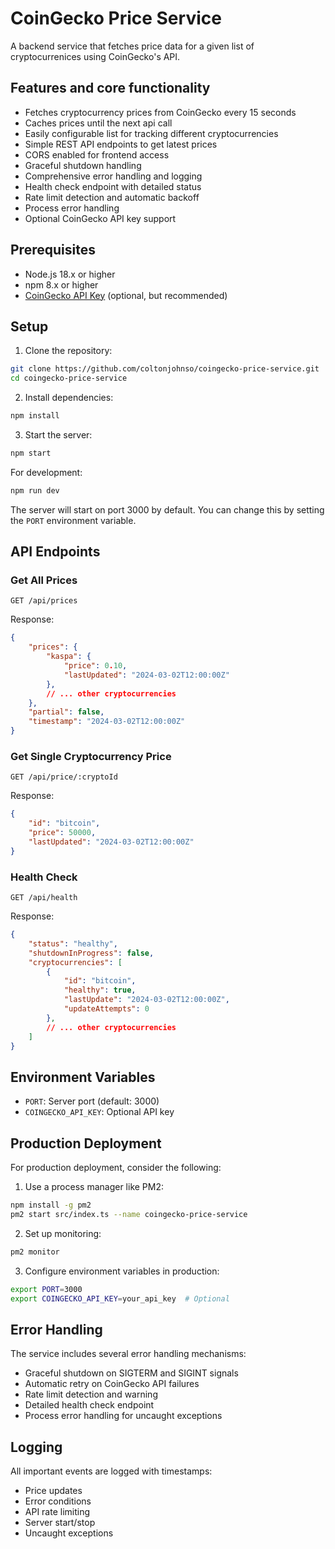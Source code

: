 # CoinGecko Price Service

A backend service that fetches price data for a given list of cryptocurrenices using CoinGecko's API. 

## Features and core functionality
- Fetches cryptocurrency prices from CoinGecko every 15 seconds
- Caches prices until the next api call
- Easily configurable list for tracking different cryptocurrencies
- Simple REST API endpoints to get latest prices
- CORS enabled for frontend access
- Graceful shutdown handling
- Comprehensive error handling and logging
- Health check endpoint with detailed status
- Rate limit detection and automatic backoff
- Process error handling
- Optional CoinGecko API key support

## Prerequisites

- Node.js 18.x or higher
- npm 8.x or higher
- [CoinGecko API Key](https://www.coingecko.com/api/pricing) (optional, but recommended)

## Setup

1. Clone the repository:
```bash
git clone https://github.com/coltonjohnso/coingecko-price-service.git
cd coingecko-price-service
```

2. Install dependencies:
```bash
npm install
```

3. Start the server:
```bash
npm start
```

For development:
```bash
npm run dev
```

The server will start on port 3000 by default. You can change this by setting the `PORT` environment variable.

## API Endpoints

### Get All Prices
```http
GET /api/prices
```

Response:
```json
{
    "prices": {
        "kaspa": {
            "price": 0.10,
            "lastUpdated": "2024-03-02T12:00:00Z"
        },
        // ... other cryptocurrencies
    },
    "partial": false,
    "timestamp": "2024-03-02T12:00:00Z"
}
```

### Get Single Cryptocurrency Price
```http
GET /api/price/:cryptoId
```

Response:
```json
{
    "id": "bitcoin",
    "price": 50000,
    "lastUpdated": "2024-03-02T12:00:00Z"
}
```

### Health Check
```http
GET /api/health
```

Response:
```json
{
    "status": "healthy",
    "shutdownInProgress": false,
    "cryptocurrencies": [
        {
            "id": "bitcoin",
            "healthy": true,
            "lastUpdate": "2024-03-02T12:00:00Z",
            "updateAttempts": 0
        },
        // ... other cryptocurrencies
    ]
}
```
## Environment Variables

- `PORT`: Server port (default: 3000)
- `COINGECKO_API_KEY`: Optional API key

## Production Deployment

For production deployment, consider the following:

1. Use a process manager like PM2:
```bash
npm install -g pm2
pm2 start src/index.ts --name coingecko-price-service
```

2. Set up monitoring:
```bash
pm2 monitor
```

3. Configure environment variables in production:
```bash
export PORT=3000
export COINGECKO_API_KEY=your_api_key  # Optional
```

## Error Handling

The service includes several error handling mechanisms:

- Graceful shutdown on SIGTERM and SIGINT signals
- Automatic retry on CoinGecko API failures
- Rate limit detection and warning
- Detailed health check endpoint
- Process error handling for uncaught exceptions

## Logging

All important events are logged with timestamps:
- Price updates
- Error conditions
- API rate limiting
- Server start/stop
- Uncaught exceptions 

